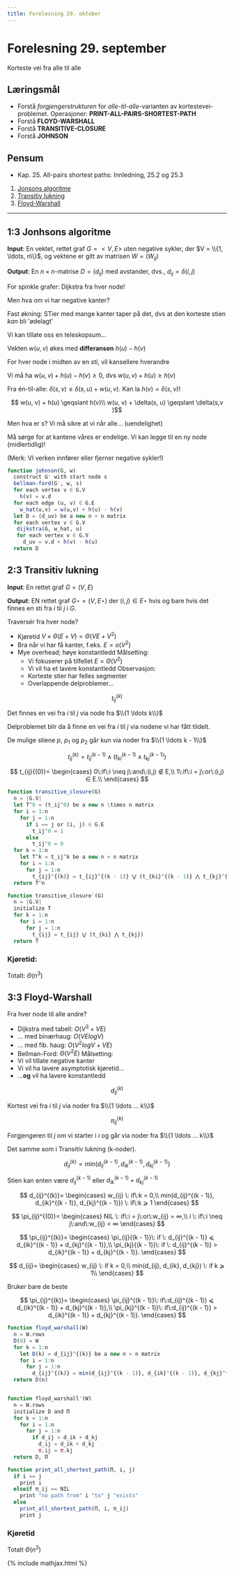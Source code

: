 ```yaml
---
title: Forelesning 29. oktober
---
```


# Forelesning 29. september
Korteste vei fra alle til alle

## Læringsmål
- Forstå _forgjengerstrukturen_ for _alle-til-alle_-varianten av kortestevei-problemet. Operasjoner: __PRINT-ALL-PAIRS-SHORTEST-PATH__
- Forstå __FLOYD-WARSHALL__
- Forstå __TRANSITIVE-CLOSURE__
- Forstå __JOHNSON__

## Pensum
- Kap. 25. All-pairs shortest paths: Innledning, 25.2 og 25.3

1. [Jonsons algoritme](#13-jonhsons-algoritme)
2. [Transitiv lukning](#23-transitiv-lukning)
3. [Floyd-Warshall](#33-floyd-warshall)

---

## 1:3 Jonhsons algoritme

__Input__: En vektet, rettet graf $G = <V,E>$ uten negative sykler, der $V = \\{1, \ldots, n\\}$, og vektene er gitt av matrisen $W = (W_{ij})$

__Output__: En $n × n$-matrise $D = (d_{ij})$ med avstander, dvs., $d_{ij} = \delta(i,j)$


For spinkle grafer: Dijkstra fra hver node!

Men hva om vi har negative kanter?

Fast økning: STier med mange kanter taper på det, dvs at den korteste stien _kan_ bli 'ødelagt'

Vi kan tillate oss en teleskopsum...


Vekten $w(u, v)$ økes med __differansen__ $h(u) - h(v)$

For hver node i midten av en sti, vil kansellere hverandre


Vi må ha $w(u, v) + h(u) - h(v) \geqslant 0$, dvs $w(u, v) + h(u) \geqslant h(v)$

Fra én-til-alle: $\delta(s, v) \leqslant \delta(s, u) + w(u, v)$. Kan la $h(v) = \delta(s, v)$!


$$ w(u, v) + h(u) \geqslant h(v)\\
w(u, v) + \delta(s, u) \geqslant \delta(s,v )$$

Men hva er $s$? Vi må sikre at vi når alle... (uendelighet)

Må sørge for at kantene våres er endelige. Vi kan legge til en ny node (midlertidlig)!

(Merk: VI verken innfører eller fjerner negative sykler!)


```julia
function johnson(G, w)
  construct G' with start node s
  bellman-ford(G', w, s)
  for each vertex v ∈ G.V
    h(v) = v.d
  for each edge (u, v) ∈ G.E
    w_hat(u,v) = w(u,v) + h(u) - h(v)
  let D = (d_uv) be a new n × n matrix
  for each vertex v ∈ G.V
   dijkstra(G, w_hat, u)
   for each vertex v ∈ G.V
     d_uv = v.d + h(v) - h(u)
  return D
```

## 2:3 Transitiv lukning

__Input__: En rettet graf $G =(V, E)$

__Output__: EN rettet graf $G⋆ = (V, E⋆)$ der $(i, j) ∈ E⋆$ hvis og bare hvis det finnes en sti fra $i$ til $j$ i $G$.


Traversér fra hver node?
  -  Kjøretid $V × \Theta(E + V) = \Theta(VE + V^2)$
  - Bra når vi har få kanter, f.eks. $E = o(V^2)$
  - Mye overhead; høye konstantledd
  Målsetting:
    - Vi fokuserer på tilfellet $E = \Theta(V^2)$
    - Vi vil ha et lavere konstantledd
  Observasjon:
    - Korteste stier har felles segmenter
    - Overlappende delproblemer...

$$ t_{ij}^{(k)} $$

Det finnes en vei fra $i$ til $j$ via node fra $\\{1 \ldots k\\}$


Delproblemet blir da å finne en vei fra $i$ til $j$ via nodene vi har fått tildelt.

De mulige stiene $p$, $p_1$ og $p_2$ går kun via noder fra $\\{1 \ldots k - 1\\}$

$$t_{ij}^{(k)} = t_{ij}^{(k - 1)} \wedge (t_{ki}^{(k - 1)} \wedge t_{kj}^{(k - 1)})$$

$$
t_{ij}{(0)}=
\begin{cases}
  0\:if\:i \neq j\:and\:(i,j) ∉ E,\\
  1\:if\:i = j\:or\:(i,j) ∈ E.\\
\end{cases}
$$

```julia
function transitive_closure(G)
  n = |G.V|
  let T^0 = (t_ij^0) be a new n \times n matrix
  for i = 1:n
    for j = 1:n
      if i == j or (i, j) ∈ G.E
        t_ij^0 = 1
      else
        t_ij^0 = 0
  for k = 1:n
    let T^k = t_ij^k be a new n × n matrix
    for i = 1:n
      for j = 1:n
        t_{ij}^{(k)} = t_{ij}^{(k - 1)} ⋁ (t_{ki}^{(k - 1)} ⋀ t_{kj}^{(k - 1)})
  return T^n

function transitive_closure'(G)
  n = |G.V|
  initialize T
  for k = 1:n
    for i = 1:n
      for j = 1:n
        t_{ij} = t_{ij} ⋁ (t_{ki} ⋀ t_{kj})
  return T
```

### Kjøretid:

Totalt: $\Theta(n^3)$


## 3:3 Floyd-Warshall

Fra hver node til alle andre?
- Dijkstra med tabell: $O(V^3 + VE)$
- ... med binærhaug: $O(VElogV)$
- ... med fib. haug: $O(V^2logV + VE)$
- Bellman-Ford: $\Theta(V^2E)$
Målsetting:
- Vi vil tillate negative kanter
- Vi vil ha lavere asymptotisk kjøretid...
- ...__og__ vil ha lavere konstantledd


$$d_{ij}^{(k)}$$

Kortest vei fra $i$ til $j$ via noder fra $\\{1 \ldots ... k\\}$

$$\pi_{ij}^{(k)}$$

Forgjengeren til $j$ om vi starter i $i$ og går via noder fra $\\{1 \ldots ... k\\}$

Det samme som i Transitiv lukning (k-noder).

$$d_{ij}^{(k)} = min(d_{ij}^{(k - 1)}, d_{ik}^{(k - 1)}, d_{kj}^{(k - 1)})$$

Stien kan enten være $d_{ij}^{(k - 1)}$ eller $d_{ik}^{(k - 1)} + d_{kj}^{(k - 1)}$

$$
d_{ij}^{(k)}=
\begin{cases}
  w_{ij} \: if\:k = 0,\\
  min(d_{ij}^{(k - 1)}, d_{ik}^{(k - 1)}, d_{kj}^{(k - 1)}) \: if\:k ⩾ 1
\end{cases}
$$

$$
\pi_{ij}^{(0)}=
\begin{cases}
  NIL \: if\:i = j\:or\:w_{ij} = ∞,\\
  i \: if\:i \neq j\:and\:w_{ij} < ∞
\end{cases}
$$

$$
\pi_{ij}^{(k)}=
\begin{cases}
  \pi_{ij}{(k - 1)}\: if \: d_{ij}^{(k - 1)} ⩽ d_{ik}^{(k - 1)} + d_{kj}^{(k - 1)},\\
  \pi_{kj}{(k - 1)}\: if \: d_{ij}^{(k - 1)} > d_{ik}^{(k - 1)} + d_{kj}^{(k - 1)}.
\end{cases}
$$

$$
d_{ij}=
\begin{cases}
  w_{ij} \: if k = 0,\\
  min(d_{ij}, d_{ik}, d_{kj}) \: if k ⩾ 1\\
\end{cases}
$$

Bruker bare de beste

$$
\pi_{ij}^{(k)}=
\begin{cases}
  \pi_{ij}^{(k - 1)}\: if\:d_{ij}^{(k - 1)} ⩽ d_{ik}^{(k - 1)} + d_{kj}^{(k - 1)},\\
  \pi_{kj}^{(k - 1)}\: if\:d_{ij}^{(k - 1)} > d_{ik}^{(k - 1)} + d_{kj}^{(k - 1)}.
\end{cases}
$$


```julia
function floyd_warshall(W)
  n = W.rows
  D(0) = W
  for k = 1:n
    let D(k) = d_{ij}^{(k)} be a new n × n matrix
    for i = 1:n
      for j = 1:n
        d_{ij}^{(k)} = min(d_{ij}^{(k - 1)}, d_{ik}^{(k - 1)}, d_{kj}^{(k - 1)})
  return D(n)


function floyd_warshall'(W)
  n = W.rows
  initialize D and Π
  for k = 1:n
    for i = 1:n
      for j = 1:n
        if d_ij > d_ik + d_kj
          d_ij = d_ik + d_kj
          π.ij = π.kj
  return D, Π
```

```julia
function print_all_shortest_path(Π, i, j)
  if i == j
    print i
  elseif π_ij == NIL
    print "no path from" i "to" j "exists"
  else
    print_all_shortest_path(Π, i, π_ij)
    print j
```

### Kjøretid

Totalt $\Theta(n^3)$

{% include mathjax.html %}
